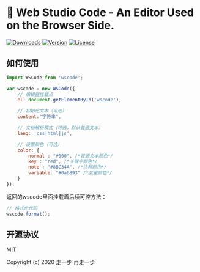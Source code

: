 # 🎉 Web Studio Code - An Editor Used on the Browser Side.

<a href="https://yelloxing.github.io/npm-downloads/?interval=7&packages=wscode"><img src="https://img.shields.io/npm/dm/wscode.svg" alt="Downloads"></a>
<a href="https://www.npmjs.com/package/wscode"><img src="https://img.shields.io/npm/v/wscode.svg" alt="Version"></a>
<a href="https://github.com/yelloxing/Web-Studio-Code/blob/master/LICENSE"><img src="https://img.shields.io/npm/l/wscode.svg" alt="License"></a>

## 如何使用

```js
import WSCode from 'wscode';

var wscode = new WSCode({
    // 编辑器挂载点
    el: document.getElementById('wscode'),

    // 初始化文本（可选）
    content:"字符串",

    // 文档解析模式（可选，默认普通文本）
    lang: 'css|html|js',

    // 设置颜色（可选）
    color: {
        normal : "#000", /*普通文本颜色*/
        key : "red", /*关键字颜色*/
        note : "#8BC34A", /*注释颜色*/
        variable: "#0a6893" /*变量颜色*/
    }
});
```

返回的wscode里面挂载着后续可控方法：

```js
// 格式化代码
wscode.format();
```

## 开源协议

[MIT](https://github.com/yelloxing/Web-Studio-Code/blob/master/LICENSE)

Copyright (c) 2020 走一步 再走一步

